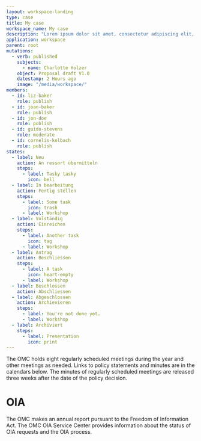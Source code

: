 ```yaml
---
layout: workspace-landing
type: case
title: My case
workspace_name: My case
description: "Lorem ipsum dolor sit amet, consectetur adipiscing elit, sed do eiusmod tempor incididunt ut labore et dolore magna aliqua. Ut enim ad minim veniam, quis nostrud exercitation ullamco laboris nisi ut aliquip ex ea commodo consequat. "
application: workspace
parent: root
mutations:
  - verb: published
    subjects:
      - name: Charlotte Holzer
    object: Proposal draft V1.0
    datestamp: 2 Hours ago
    image: "/media/workspace/"
members:
  - id: liz-baker
    role: publish
  - id: joan-baker
    role: publish
  - id: jon-doe
    role: publish
  - id: guido-stevens
    role: moderate
  - id: cornelis-kolbach
    role: publish
states:
  - label: Neu
    action: An ressort übermitteln
    steps:
      - label: Tasky tasky
        icon: bell
  - label: In bearbeitung
    action: Fertig stellen
    steps:
      - label: Some task
        icon: trash
      - label: Workshop
  - label: Volständig
    action: Einreichen
    steps:
      - label: Another task
        icon: tag
      - label: Workshop
  - label: Antrag
    action: Beschliessen
    steps:
      - label: A task
        icon: heart-empty
      - label: Workshop
  - label: Beschlossen
    action: Abschliessen
  - label: Abgeschlossen
    action: Archievieren
    steps:
      - label: You're not done yet…
      - label: Workshop
  - label: Archiviert
    steps:
      - label: Presentation
        icon: print
---
```


The OMC holds eight regularly scheduled meetings during the year and other meetings as needed. Links to policy statements and minutes are in the calendars below. The minutes of regularly scheduled meetings are released three weeks after the date of the policy decision.

# OIA

The OMC makes an annual report pursuant to the Freedom of Information Act. The OMC OIA Service Center provides information about the status of OIA requests and the OIA process.